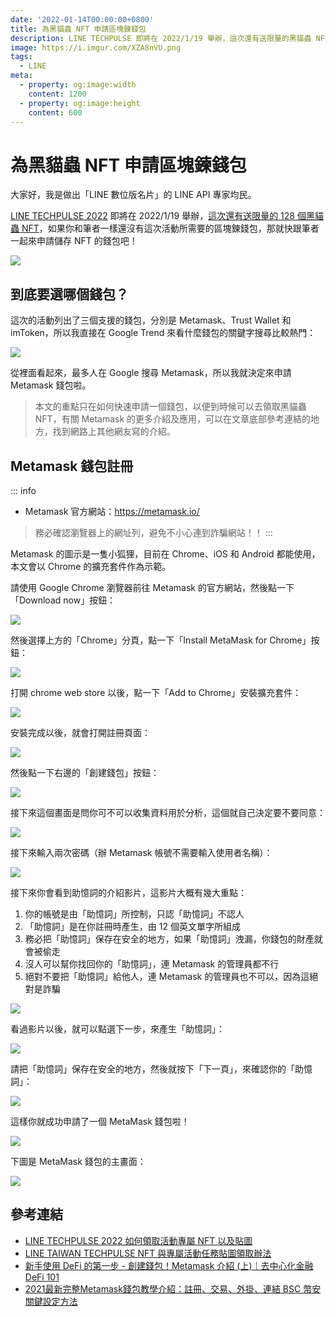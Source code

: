 ```yaml
---
date: '2022-01-14T00:00:00+0800'
title: 為黑貓蟲 NFT 申請區塊鍊錢包
description: LINE TECHPULSE 即將在 2022/1/19 舉辦，這次還有送限量的黑貓蟲 NFT，快跟筆者一起來申請儲存 NFT 的錢包吧！
image: https://i.imgur.com/XZA8nVU.png
tags:
  - LINE
meta:
  - property: og:image:width
    content: 1200
  - property: og:image:height
    content: 600
---
```

# 為黑貓蟲 NFT 申請區塊鍊錢包

大家好，我是做出「LINE 數位版名片」的 LINE API 專家均民。

[LINE TECHPULSE 2022](https://techpulse.line.me/) 即將在 2022/1/19 舉辦，[這次還有送限量的 128 個黑貓蟲 NFT](https://event-web.line.me/ectw/v2/article/l2lQ1a0)，如果你和筆者一樣還沒有這次活動所需要的區塊鍊錢包，那就快跟筆者一起來申請儲存 NFT 的錢包吧！

![](https://i.imgur.com/V06VihJ.jpeg)

## 到底要選哪個錢包？

這次的活動列出了三個支援的錢包，分別是 Metamask、Trust Wallet 和 imToken，所以我直接在 Google Trend 來看什麼錢包的關鍵字搜尋比較熱門：

![](https://i.imgur.com/5nlGfP4.png)

從裡面看起來，最多人在 Google 搜尋 Metamask，所以我就決定來申請 Metamask 錢包啦。

> 本文的重點只在如何快速申請一個錢包，以便到時候可以去領取黑貓蟲 NFT，有關 Metamask 的更多介紹及應用，可以在文章底部參考連結的地方，找到網路上其他網友寫的介紹。

## Metamask 錢包註冊

::: info
* Metamask 官方網站：<https://metamask.io/>
> 務必確認瀏覽器上的網址列，避免不小心連到詐騙網站！！
:::

Metamask 的圖示是一隻小狐狸，目前在 Chrome、iOS 和 Android 都能使用，本文會以 Chrome 的擴充套件作為示範。

請使用 Google Chrome 瀏覽器前往 Metamask 的官方網站，然後點一下「Download now」按鈕：

![](https://i.imgur.com/qpCUGHI.png)

然後選擇上方的「Chrome」分頁，點一下「Install MetaMask for Chrome」按鈕：

![](https://i.imgur.com/XIfsxke.png)

打開 chrome web store 以後，點一下「Add to Chrome」安裝擴充套件：

![](https://i.imgur.com/PYokfj2.png)

安裝完成以後，就會打開註冊頁面：

![](https://i.imgur.com/rbCUChs.png)

然後點一下右邊的「創建錢包」按鈕：

![](https://i.imgur.com/i4TFqSo.png)

接下來這個畫面是問你可不可以收集資料用於分析，這個就自己決定要不要同意：

![](https://i.imgur.com/wmtMoIY.png)

接下來輸入兩次密碼（辦 Metamask 帳號不需要輸入使用者名稱）：

![](https://i.imgur.com/lQtPhTT.png)

接下來你會看到助憶詞的介紹影片，這影片大概有幾大重點：

1. 你的帳號是由「助憶詞」所控制，只認「助憶詞」不認人
2. 「助憶詞」是在你註冊時產生，由 12 個英文單字所組成
3. 務必把「助憶詞」保存在安全的地方，如果「助憶詞」洩漏，你錢包的財產就會被偷走
4. 沒人可以幫你找回你的「助憶詞」，連 Metamask 的管理員都不行
5. 絕對不要把「助憶詞」給他人，連 Metamask 的管理員也不可以，因為這絕對是詐騙

![](https://i.imgur.com/8BThz5Y.png)

看過影片以後，就可以點選下一步，來產生「助憶詞」：

![](https://i.imgur.com/fKq3dqO.png)

請把「助憶詞」保存在安全的地方，然後就按下「下一頁」，來確認你的「助憶詞」：

![](https://i.imgur.com/HtuBZ2A.png)

這樣你就成功申請了一個 MetaMask 錢包啦！

![](https://i.imgur.com/ecTzoea.png)

下圖是 MetaMask 錢包的主畫面：

![](https://i.imgur.com/kqNtydA.png)

## 參考連結

* [LINE TECHPULSE 2022 如何領取活動專屬 NFT 以及貼圖](https://engineering.linecorp.com/zh-hant/blog/line-techpulse-2022-nft/)
* [LINE TAIWAN TECHPULSE NFT 與專屬活動任務貼圖領取辦法](https://event-web.line.me/ectw/v2/article/l2lQ1a0)
* [新手使用 DeFi 的第一步 - 創建錢包！Metamask 介紹 (上)｜去中心化金融 DeFi 101](https://www.youtube.com/watch?v=HIK0tHrULpc)
* [2021最新完整Metamask錢包教學介紹：註冊、交易、外掛、連結 BSC 幣安關鍵設定方法](https://www.cool3c.com/article/162263)
